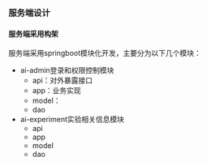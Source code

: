 
### 服务端设计

#### 服务端采用构架

服务端采用springboot模块化开发，主要分为以下几个模块：
* ai-admin登录和权限控制模块
    * api：对外暴露接口
    * app：业务实现
    * model：
    * dao  
* ai-experiment实验相关信息模块
    * api
    * app
    * model
    * dao 
